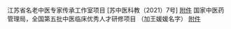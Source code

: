 江苏省名老中医专家传承工作室项目 [苏中医科教（2021）7号]    [附件](https://obisidian.oss-cn-nanjing.aliyuncs.com/img/%E8%8B%8F%E4%B8%AD%E5%8C%BB%E7%A7%91%E6%95%99%5B2021%5D7%E5%8F%B7%20%20%E5%85%B3%E4%BA%8E%E7%A1%AE%E5%AE%9A%E7%AC%AC%E5%9B%9B%E6%89%B9%E7%9C%81%E5%90%8D%E8%80%81%E4%B8%AD%E5%8C%BB%E8%8D%AF%E4%B8%93%E5%AE%B6%E4%BC%A0%E6%89%BF%E5%B7%A5%E4%BD%9C%E5%AE%A4%E5%BB%BA%E8%AE%BE%E9%A1%B9%E7%9B%AE%E4%B8%93%E5%AE%B6%E5%90%8D%E5%8D%95%E7%9A%84%E9%80%9A%E7%9F%A5%EF%BC%88%E5%8D%B0%E5%8F%91%E7%A8%BF%EF%BC%89.pdf)
国家中医药管理局，全国第五批中医临床优秀人才研修项目 （加王媛媛名字） [附件](https://obisidian.oss-cn-nanjing.aliyuncs.com/img/（中医转发〔2022〕5号）国家中医药管理局关于公布第五批全国中医临床优秀人才研修项目培养对象名单的通知.pdf)

